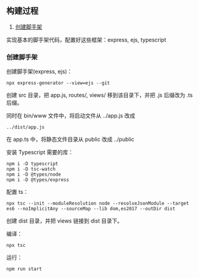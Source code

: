 

## 构建过程

1. [创建脚手架](#创建脚手架)

实现基本的脚手架代码，配置好这些框架：express, ejs, typescript

### 创建脚手架

创建脚手架(express, ejs)：

    npx express-generator --view=ejs --git

创建 src 目录，把 app.js, routes/, views/ 移到该目录下，并把 .js 后缀改为 .ts 后缀。

同时在 bin/www 文件中，将启动文件从 ../app.js 改成

    ../dist/app.js

在 app.ts 中，将静态文件目录从 public 改成 ../public

安装 Typescript 需要的库：

    npm i -D typescript
    npm i -D tsc-watch
    npm i -D @types/node
    npm i -D @types/express

配置 ts：

    npx tsc --init --moduleResolution node --resolveJsonModule --target es6 --noImplicitAny --sourceMap --lib dom,es2017 --outDir dist

创建 dist 目录，并把 views 链接到 dist 目录下。

编译：

    npx tsc

运行：

    npm run start



